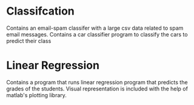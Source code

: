 # Classifcation

Contains an email-spam classifer with a large csv data related to spam email messages.
Contains a car classifier program to classify the cars to predict their class

# Linear Regression

Contains a program that runs linear regression program that predicts the grades of the students.
Visual representation is included with the help of matlab's plotting library.
